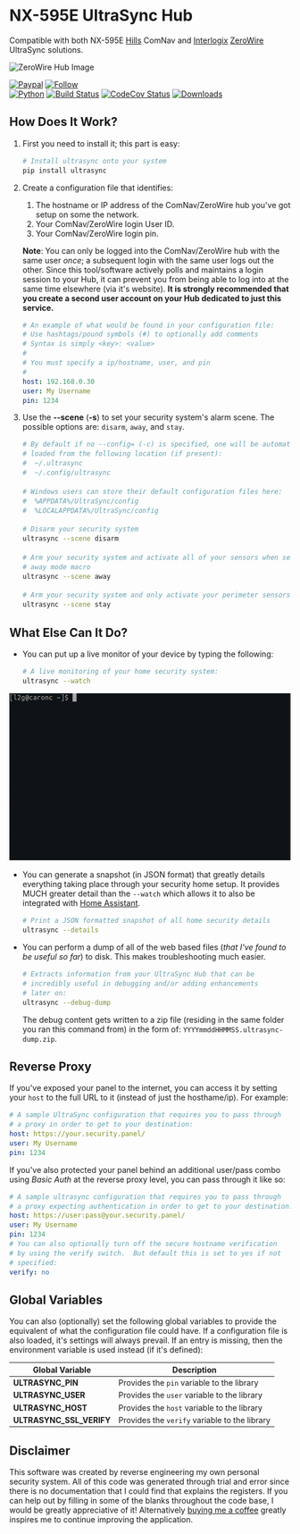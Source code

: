 # NX-595E UltraSync Hub

Compatible with both NX-595E [Hills](https://www.hills.com.au/) ComNav and [Interlogix](https://www.interlogix.com/) [ZeroWire](https://www.interlogix.com/intrusion/product/ultrasync-selfcontained-hub) UltraSync solutions.

![ZeroWire Hub Image](https://raw.githubusercontent.com/caronc/ultrasync/master/static/zerowire_hub.jpeg)

[![Paypal](https://img.shields.io/badge/paypal-donate-green.svg)](https://paypal.me/lead2gold?locale.x=en_US)
[![Follow](https://img.shields.io/twitter/follow/l2gnux)](https://twitter.com/l2gnux/)<br/>
[![Python](https://img.shields.io/pypi/pyversions/ultrasync.svg?style=flat-square)](https://pypi.org/project/ultrasync/)
[![Build Status](https://travis-ci.org/caronc/ultrasync.svg?branch=master)](https://travis-ci.org/caronc/ultrasync)
[![CodeCov Status](https://codecov.io/github/caronc/ultrasync/branch/master/graph/badge.svg)](https://codecov.io/github/caronc/ultrasync)
[![Downloads](http://pepy.tech/badge/ultrasync)](https://pypi.org/project/ultrasync/)

## How Does It Work?

1. First you need to install it; this part is easy:

   ```bash
   # Install ultrasync onto your system
   pip install ultrasync
   ```

2. Create a configuration file that identifies:
   1. The hostname or IP address of the ComNav/ZeroWire hub you've got setup on some the network.
   1. Your ComNav/ZeroWire login User ID.
   1. Your ComNav/ZeroWire login pin.

   **Note**: You can only be logged into the ComNav/ZeroWire hub with the same user *once*; a subsequent login with the same user logs out the other. Since this tool/software actively polls and maintains a login session to your Hub, it can prevent you from being able to log into at the same time elsewhere (via it's website).  **It is strongly recommended that you create a second user account on your Hub dedicated to just this service.**

   ```yaml
   # An example of what would be found in your configuration file:
   # Use hashtags/pound symbols (#) to optionally add comments
   # Syntax is simply <key>: <value>
   #
   # You must specify a ip/hostname, user, and pin
   #
   host: 192.168.0.30
   user: My Username
   pin: 1234
   ```

3. Use the **--scene** (**-s**) to set your security system's alarm scene.  The possible options are: `disarm`, `away`, and `stay`.

   ```bash
   # By default if no --config= (-c) is specified, one will be automatically
   # loaded from the following location (if present):
   #  ~/.ultrasync
   #  ~/.config/ultrasync

   # Windows users can store their default configuration files here:
   #  %APPDATA%/UltraSync/config
   #  %LOCALAPPDATA%/UltraSync/config

   # Disarm your security system
   ultrasync --scene disarm

   # Arm your security system and activate all of your sensors when setting the
   # away mode macro
   ultrasync --scene away

   # Arm your security system and only activate your perimeter sensors:
   ultrasync --scene stay
   ```

## What Else Can It Do?

- You can put up a live monitor of your device by typing the following:

  ```bash
  # A live monitoring of your home security system:
  ultrasync --watch
  ```
![UltraSync Watch Mode](https://raw.githubusercontent.com/caronc/ultrasync/master/static/ultrasync-watch.gif)

- You can generate a snapshot (in JSON format) that greatly details everything taking place through your security home setup. It provides MUCH greater detail than the `--watch` which allows it to also be integrated with [Home Assistant](https://www.home-assistant.io/integrations/ultrasync/).

  ```bash
  # Print a JSON formatted snapshot of all home security details
  ultrasync --details
  ```

- You can perform a dump of all of the web based files (*that I've found to be useful so far*) to disk.  This makes troubleshooting much easier.

  ```bash
  # Extracts information from your UltraSync Hub that can be
  # incredibly useful in debugging and/or adding enhancements
  # later on:
  ultrasync --debug-dump
  ```

  The debug content gets written to a zip file (residing in the same folder you ran this command from) in the form of: `YYYYmmddHHMMSS.ultrasync-dump.zip`.

## Reverse Proxy

If you've exposed your panel to the internet, you can access it by setting your `host` to the full URL to it (instead of just the hosthame/ip).  For example:

```yaml
# A sample UltraSync configuration that requires you to pass through
# a proxy in order to get to your destination:
host: https://your.security.panel/
user: My Username
pin: 1234
```

If you've also protected your panel behind an additional user/pass combo using *Basic Auth* at the reverse proxy level, you can pass through it like so:

```yaml
# A sample ultrasync configuration that requires you to pass through
# a proxy expecting authentication in order to get to your destination:
host: https://user:pass@your.security.panel/
user: My Username
pin: 1234
# You can also optionally turn off the secure hostname verification
# by using the verify switch.  But default this is set to yes if not
# specified:
verify: no
```

## Global Variables

You can also (optionally) set the following global variables to provide the equivalent of what the configuration file could have.  If a configuration file is also loaded, it's settings will always prevail.  If an entry is missing, then the environment variable is used instead (if it's defined):

| Global Variable | Description |
| --- | --- |
| **ULTRASYNC_PIN** | Provides the `pin` variable to the library
| **ULTRASYNC_USER** | Provides the `user` variable to the library
| **ULTRASYNC_HOST** | Provides the `host` variable to the library
| **ULTRASYNC_SSL_VERIFY** | Provides the `verify` variable to the library

## Disclaimer

This software was created by reverse engineering my own personal security system. All of this code was generated through trial and error since there is no documentation that I could find that explains the registers. If you can help out by filling in some of the blanks throughout the code base, I would be greatly appreciative of it! Alternatively [buying me a coffee](https://paypal.me/lead2gold?locale.x=en_US) greatly inspires me to continue improving the application.
